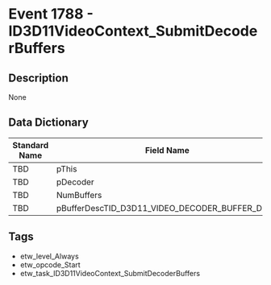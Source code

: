 # Event 1788 - ID3D11VideoContext_SubmitDecoderBuffers

## Description
None

## Data Dictionary
|Standard Name|Field Name|Type|Description|Sample Value|
|---|---|---|---|---|
|TBD|pThis|Pointer|None|`None`|
|TBD|pDecoder|Pointer|None|`None`|
|TBD|NumBuffers|UInt32|None|`None`|
|TBD|pBufferDescTID_D3D11_VIDEO_DECODER_BUFFER_DESC|UInt8|None|`None`|

## Tags
* etw_level_Always
* etw_opcode_Start
* etw_task_ID3D11VideoContext_SubmitDecoderBuffers